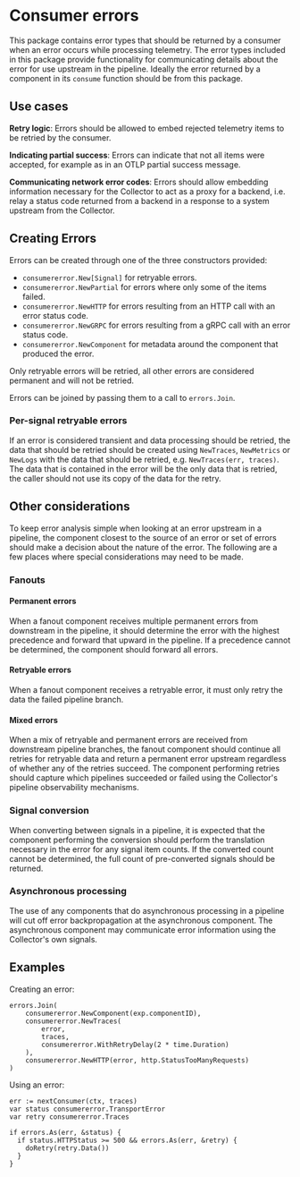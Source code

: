 # Consumer errors

This package contains error types that should be returned by a consumer when an
error occurs while processing telemetry. The error types included in this
package provide functionality for communicating details about
the error for use upstream in the pipeline. Ideally the error returned by a
component in its `consume` function should be from this package.

## Use cases

**Retry logic**: Errors should be allowed to embed rejected telemetry items to
be retried by the consumer.

**Indicating partial success**: Errors can indicate that not all items were
accepted, for example as in an OTLP partial success message.

**Communicating network error codes**: Errors should allow embedding information
necessary for the Collector to act as a proxy for a backend, i.e. relay a status
code returned from a backend in a response to a system upstream from the
Collector.

## Creating Errors

Errors can be created through one of the three constructors provided:

- `consumererror.New[Signal]` for retryable errors.
- `consumererror.NewPartial` for errors where only some of the items failed.
- `consumererror.NewHTTP` for errors resulting from an HTTP call with an error status code.
- `consumererror.NewGRPC` for errors resulting from a gRPC call with an error status code.
- `consumererror.NewComponent` for metadata around the component that produced the error.

Only retryable errors will be retried, all other errors are considered permanent
and will not be retried.

Errors can be joined by passing them to a call to `errors.Join`.


### Per-signal retryable errors

If an error is considered transient and data processing should be retried, the data
that should be retried should be created using `NewTraces`, `NewMetrics` or `NewLogs`
with the data that should be retried, e.g. `NewTraces(err, traces)`. The data that
is contained in the error will be the only data that is retried, the caller should
not use its copy of the data for the retry.

## Other considerations

To keep error analysis simple when looking at an error upstream in a pipeline,
the component closest to the source of an error or set of errors should make a
decision about the nature of the error. The following are a few places where
special considerations may need to be made.

### Fanouts

#### Permanent errors

When a fanout component receives multiple permanent errors from downstream in
the pipeline, it should determine the error with the highest precedence and
forward that upward in the pipeline. If a precedence cannot be determined,
the component should forward all errors.

#### Retryable errors

When a fanout component receives a retryable error, it must only retry the data
the failed pipeline branch.

#### Mixed errors

When a mix of retryable and permanent errors are received from downstream
pipeline branches, the fanout component should continue all retries for
retryable data and return a permanent error upstream regardless of whether
any of the retries succeed. The component performing retries should capture
which pipelines succeeded or failed using the Collector's pipeline observability
mechanisms.

### Signal conversion

When converting between signals in a pipeline, it is expected that the component
performing the conversion should perform the translation necessary in the error
for any signal item counts. If the converted count cannot be determined, the full
count of pre-converted signals should be returned.

### Asynchronous processing

The use of any components that do asynchronous processing in a pipeline will cut
off error backpropagation at the asynchronous component. The asynchronous
component may communicate error information using the Collector's own signals.

## Examples

Creating an error:

```golang
errors.Join(
    consumererror.NewComponent(exp.componentID),
    consumererror.NewTraces(
        error,
        traces,
        consumererror.WithRetryDelay(2 * time.Duration)
    ),
    consumererror.NewHTTP(error, http.StatusTooManyRequests)
)
```

Using an error:

```golang
err := nextConsumer(ctx, traces)
var status consumererror.TransportError
var retry consumererror.Traces

if errors.As(err, &status) {
  if status.HTTPStatus >= 500 && errors.As(err, &retry) {
    doRetry(retry.Data())
  }
}
```
